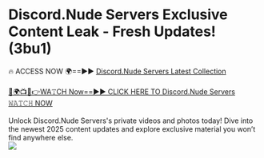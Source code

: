 # Discord.Nude Servers Exclusive Content Leak - Fresh Updates! (3bu1)

🔥 ACCESS NOW 🌍==►► <a href="https://tinyurl.com/yc657z5k" rel="nofollow">Discord.Nude Servers Latest Collection</a>
<br><br>
[🔴🌍📺📱👉WA𝚃CH Now==►► CLICK HERE TO Discord.Nude Servers 𝚆𝙰𝚃𝙲𝙷 NOW](https://tinyurl.com/yc657z5k)
<br><br>
Unlock Discord.Nude Servers's private videos and photos today! Dive into the newest 2025 content updates and explore exclusive material you won’t find anywhere else.
<br>
<a href="https://tinyurl.com/yc657z5k" rel="nofollow" data-target="animated-image.originalLink"><img src="https://camo.githubusercontent.com/8a4f000d20f83aca3bf7ec5f350d767afa0574a8a352519fd8cfa583a6f93a33/68747470733a2f2f692e696d6775722e636f6d2f644a486b345a712e676966" data-canonical-src="https://i.imgur.com/dJHk4Zq.gif" style="max-width: 100%; display: inline-block;" data-target="animated-image.originalImage"></a>
<br>
